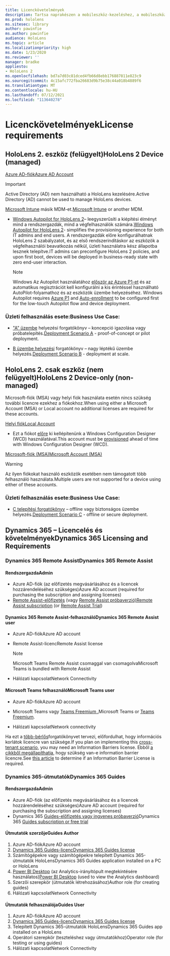 ```yaml
---
title: Licenckövetelmények
description: Tartsa naprakészen a mobileszköz-kezeléshez, a mobileszköz-kezeléshez, a HoloLens és a Remote Assisthöz szükséges licencelési követelményeket és irányelveket.
ms.prod: hololens
ms.sitesec: library
author: pawinfie
ms.author: pawinfie
audience: HoloLens
ms.topic: article
ms.localizationpriority: high
ms.date: 1/23/2020
ms.reviewer: ''
manager: bradke
appliesto:
- HoloLens 2
ms.openlocfilehash: bd7a7d03c81dced4fb66d8ebb176887811e823c9
ms.sourcegitcommit: 4c15afc772fba26683d9b75e38c44a018b4889f6
ms.translationtype: MT
ms.contentlocale: hu-HU
ms.lasthandoff: 07/12/2021
ms.locfileid: "113640278"
---
```

# <a name="license-requirements"></a><span data-ttu-id="82498-103">Licenckövetelmények</span><span class="sxs-lookup"><span data-stu-id="82498-103">License requirements</span></span>

## <a name="hololens-2-device-managed"></a><span data-ttu-id="82498-104">HoloLens 2. eszköz (felügyelt)</span><span class="sxs-lookup"><span data-stu-id="82498-104">HoloLens 2 Device (managed)</span></span>

[<span data-ttu-id="82498-105">Azure AD-fiók</span><span class="sxs-lookup"><span data-stu-id="82498-105">Azure AD Account</span></span>](/azure/active-directory/)

> [!IMPORTANT]
> <span data-ttu-id="82498-106">Active Directory (AD) nem használható a HoloLens kezelésére.</span><span class="sxs-lookup"><span data-stu-id="82498-106">Active Directory (AD) cannot be used to manage HoloLens devices.</span></span>

<span data-ttu-id="82498-107">[Microsoft Intune](/mem/intune/fundamentals/what-is-intune) másik MDM-et.</span><span class="sxs-lookup"><span data-stu-id="82498-107">[Microsoft Intune](/mem/intune/fundamentals/what-is-intune) or another MDM.</span></span>
- <span data-ttu-id="82498-108">[Windows Autopilot for HoloLens 2](hololens2-autopilot.md)– leegyszerűsíti a kiépítési élményt mind a rendszergazdák, mind a végfelhasználók számára.</span><span class="sxs-lookup"><span data-stu-id="82498-108">[Windows Autopilot for HoloLens 2](hololens2-autopilot.md)- simplifies the provisioning experience for both IT admins and end users.</span></span> <span data-ttu-id="82498-109">A rendszergazdák előre konfigurálhatnak HoloLens 2 szabályzatot, és az első rendszerindításkor az eszközök a végfelhasználói beavatkozás nélkül, üzleti használatra kész állapotba lesznek telepítve.</span><span class="sxs-lookup"><span data-stu-id="82498-109">IT admins can preconfigure HoloLens 2 policies, and upon first boot, devices will be deployed in business-ready state with zero end-user interaction.</span></span> 

  > [!NOTE]
  > <span data-ttu-id="82498-110">Windows Az Autopilot használatához [először az Azure P1-et](/azure/active-directory/fundamentals/active-directory-whatis) és az automatikus regisztrációt kell konfigurálni a kis érintéssel használható AutoPilot-folyamathoz és az eszközök üzembe helyezéséhez. [](/mem/intune/enrollment/windows-enroll#enable-windows-10-automatic-enrollment)</span><span class="sxs-lookup"><span data-stu-id="82498-110">Windows Autopilot requires [Azure P1](/azure/active-directory/fundamentals/active-directory-whatis) and [Auto-enrollment](/mem/intune/enrollment/windows-enroll#enable-windows-10-automatic-enrollment) to be configured first for the low-touch Autopilot flow and device deployment.</span></span> 

### <a name="business-use-case"></a><span data-ttu-id="82498-111">Üzleti felhasználás esete:</span><span class="sxs-lookup"><span data-stu-id="82498-111">Business Use Case:</span></span> 

- <span data-ttu-id="82498-112">["A" üzembe](hololens-requirements.md#scenario-a-deploy-to-cloud-connected-devices) helyezési forgatókönyv – koncepció igazolása vagy próbatelepítés.</span><span class="sxs-lookup"><span data-stu-id="82498-112">[Deployment Scenario A](hololens-requirements.md#scenario-a-deploy-to-cloud-connected-devices) - proof-of-concept or pilot deployment.</span></span>

- <span data-ttu-id="82498-113">[B üzembe helyezési](hololens-requirements.md#scenario-b-deploy-inside-your-organizations-network) forgatókönyv – nagy léptékű üzembe helyezés.</span><span class="sxs-lookup"><span data-stu-id="82498-113">[Deployment Scenario B](hololens-requirements.md#scenario-b-deploy-inside-your-organizations-network) - deployment at scale.</span></span>

## <a name="hololens-2-device-only-non-managed"></a><span data-ttu-id="82498-114">HoloLens 2. csak eszköz (nem felügyelt)</span><span class="sxs-lookup"><span data-stu-id="82498-114">HoloLens 2 Device-only (non-managed)</span></span>

<span data-ttu-id="82498-115">Microsoft-fiók (MSA) vagy helyi fiók használata esetén nincs szükség további licencre ezekhez a fiókokhoz.</span><span class="sxs-lookup"><span data-stu-id="82498-115">When using either a Microsoft Account (MSA) or Local account no additional licenses are required for these accounts.</span></span>

[<span data-ttu-id="82498-116">Helyi fiók</span><span class="sxs-lookup"><span data-stu-id="82498-116">Local Account</span></span>](/windows/security/identity-protection/access-control/local-accounts)

- <span data-ttu-id="82498-117">Ezt a fiókot [előre](hololens-provisioning.md#provisioning-package-hololens-wizard) ki kellépítenünk a Windows Configuration Designer (WCD) használatával.</span><span class="sxs-lookup"><span data-stu-id="82498-117">This account must be [provisioned](hololens-provisioning.md#provisioning-package-hololens-wizard) ahead of time with Windows Configuration Designer (WCD).</span></span>

[<span data-ttu-id="82498-118">Microsoft-fiók (MSA)</span><span class="sxs-lookup"><span data-stu-id="82498-118">Microsoft Account (MSA)</span></span>](/windows/security/identity-protection/access-control/microsoft-accounts)

> [!WARNING]
> <span data-ttu-id="82498-119">Az ilyen fiókokat használó eszközök esetében nem támogatott több felhasználó használata.</span><span class="sxs-lookup"><span data-stu-id="82498-119">Multiple users are not supported for a device using either of these accounts.</span></span>

### <a name="business-use-case"></a><span data-ttu-id="82498-120">Üzleti felhasználás esete:</span><span class="sxs-lookup"><span data-stu-id="82498-120">Business Use Case:</span></span> 

- <span data-ttu-id="82498-121">[C telepítési forgatókönyv](hololens-requirements.md#scenario-c-deploy-in-secure-offline-environment) – offline vagy biztonságos üzembe helyezés.</span><span class="sxs-lookup"><span data-stu-id="82498-121">[Deployment Scenario C](hololens-requirements.md#scenario-c-deploy-in-secure-offline-environment) - offline or secure deployment.</span></span>
 
## <a name="dynamics-365-licensing-and-requirements"></a><span data-ttu-id="82498-122">Dynamics 365 – Licencelés és követelmények</span><span class="sxs-lookup"><span data-stu-id="82498-122">Dynamics 365 Licensing and Requirements</span></span>

### <a name="dynamics-365-remote-assist"></a><span data-ttu-id="82498-123">Dynamics 365 Remote Assist</span><span class="sxs-lookup"><span data-stu-id="82498-123">Dynamics 365 Remote Assist</span></span> 

#### <a name="admin"></a><span data-ttu-id="82498-124">Rendszergazda</span><span class="sxs-lookup"><span data-stu-id="82498-124">Admin</span></span>

- <span data-ttu-id="82498-125">Azure AD-fiók (az előfizetés megvásárlásához és a licencek hozzárendeléséhez szükséges)</span><span class="sxs-lookup"><span data-stu-id="82498-125">Azure AD account (required for purchasing the subscription and assigning licenses)</span></span>
- <span data-ttu-id="82498-126">[Remote Assist-előfizetés](/dynamics365/mixed-reality/remote-assist/buy-and-deploy-remote-assist) (vagy [Remote Assist próbaverzió)](/dynamics365/mixed-reality/remote-assist/try-remote-assist)</span><span class="sxs-lookup"><span data-stu-id="82498-126">[Remote Assist subscription](/dynamics365/mixed-reality/remote-assist/buy-and-deploy-remote-assist) (or [Remote Assist Trial](/dynamics365/mixed-reality/remote-assist/try-remote-assist))</span></span>
    
#### <a name="dynamics-365-remote-assist-user"></a><span data-ttu-id="82498-127">Dynamics 365 Remote Assist-felhasználó</span><span class="sxs-lookup"><span data-stu-id="82498-127">Dynamics 365 Remote Assist user</span></span>

- <span data-ttu-id="82498-128">Azure AD-fiók</span><span class="sxs-lookup"><span data-stu-id="82498-128">Azure AD account</span></span>

- <span data-ttu-id="82498-129">Remote Assist-licenc</span><span class="sxs-lookup"><span data-stu-id="82498-129">Remote Assist license</span></span> 

  > [!NOTE]
  > <span data-ttu-id="82498-130">Microsoft Teams Remote Assist csomaggal van csomagolva</span><span class="sxs-lookup"><span data-stu-id="82498-130">Microsoft Teams is bundled with Remote Assist</span></span>

- <span data-ttu-id="82498-131">Hálózati kapcsolat</span><span class="sxs-lookup"><span data-stu-id="82498-131">Network Connectivity</span></span>

#### <a name="microsoft-teams-user"></a><span data-ttu-id="82498-132">Microsoft Teams felhasználó</span><span class="sxs-lookup"><span data-stu-id="82498-132">Microsoft Teams user</span></span>

- <span data-ttu-id="82498-133">Azure AD-fiók</span><span class="sxs-lookup"><span data-stu-id="82498-133">Azure AD account</span></span>

- <span data-ttu-id="82498-134">Microsoft Teams vagy [Teams Freemium .](https://products.office.com/microsoft-teams/free)</span><span class="sxs-lookup"><span data-stu-id="82498-134">Microsoft Teams or [Teams Freemium](https://products.office.com/microsoft-teams/free).</span></span>

- <span data-ttu-id="82498-135">Hálózati kapcsolat</span><span class="sxs-lookup"><span data-stu-id="82498-135">Network connectivity</span></span>

<span data-ttu-id="82498-136">Ha ezt a [több-bérlős](/dynamics365/mixed-reality/remote-assist/cross-tenant-overview#scenario-2-leasing-services-to-other-tenants)forgatókönyvet tervezi, előfordulhat, hogy információs korlátok licencre van szüksége.</span><span class="sxs-lookup"><span data-stu-id="82498-136">If you plan on implementing this [cross-tenant scenario](/dynamics365/mixed-reality/remote-assist/cross-tenant-overview#scenario-2-leasing-services-to-other-tenants), you may need an Information Barriers license.</span></span> <span data-ttu-id="82498-137">Ebből [a cikkből megállapíthatja,](/dynamics365/mixed-reality/remote-assist/cross-tenant-licensing-implementation#step-1-determine-if-information-barriers-are-necessary) hogy szükség van-e information barrier licencre.</span><span class="sxs-lookup"><span data-stu-id="82498-137">See [this article](/dynamics365/mixed-reality/remote-assist/cross-tenant-licensing-implementation#step-1-determine-if-information-barriers-are-necessary) to determine if an Information Barrier License is required.</span></span>

### <a name="dynamics-365-guides"></a><span data-ttu-id="82498-138">Dynamics 365-útmutatók</span><span class="sxs-lookup"><span data-stu-id="82498-138">Dynamics 365 Guides</span></span> 

#### <a name="admin"></a><span data-ttu-id="82498-139">Rendszergazda</span><span class="sxs-lookup"><span data-stu-id="82498-139">Admin</span></span>

- <span data-ttu-id="82498-140">Azure AD-fiók (az előfizetés megvásárlásához és a licencek hozzárendeléséhez szükséges)</span><span class="sxs-lookup"><span data-stu-id="82498-140">Azure AD account (required for purchasing the subscription and assigning licenses)</span></span>
- <span data-ttu-id="82498-141">Dynamics 365 [Guides-előfizetés vagy ingyenes próbaverzió](/dynamics365/mixed-reality/guides/setup-step-one)</span><span class="sxs-lookup"><span data-stu-id="82498-141">Dynamics 365 [Guides subscription or free trial](/dynamics365/mixed-reality/guides/setup-step-one)</span></span>

#### <a name="guides-author"></a><span data-ttu-id="82498-142">Útmutatók szerzője</span><span class="sxs-lookup"><span data-stu-id="82498-142">Guides Author</span></span>

1. <span data-ttu-id="82498-143">Azure AD-fiók</span><span class="sxs-lookup"><span data-stu-id="82498-143">Azure AD account</span></span>
1. [<span data-ttu-id="82498-144">Dynamics 365 Guides-licenc</span><span class="sxs-lookup"><span data-stu-id="82498-144">Dynamics 365 Guides license</span></span>](/dynamics365/mixed-reality/guides/requirements)
1. <span data-ttu-id="82498-145">Számítógépekre vagy számítógépekre telepített Dynamics 365-útmutatók HoloLens</span><span class="sxs-lookup"><span data-stu-id="82498-145">Dynamics 365 Guides application installed on a PC or HoloLens</span></span>
1. <span data-ttu-id="82498-146">[Power BI Desktop](https://powerbi.microsoft.com/desktop/) (az Analytics-irányítópult megtekintésére használatos)</span><span class="sxs-lookup"><span data-stu-id="82498-146">[Power BI Desktop](https://powerbi.microsoft.com/desktop/) (used to view the Analytics dashboard)</span></span>
1. <span data-ttu-id="82498-147">Szerzői szerepkör (útmutatók létrehozásához)</span><span class="sxs-lookup"><span data-stu-id="82498-147">Author role (for creating guides)</span></span>
1. <span data-ttu-id="82498-148">Hálózati kapcsolat</span><span class="sxs-lookup"><span data-stu-id="82498-148">Network Connectivity</span></span>

#### <a name="guides-user"></a><span data-ttu-id="82498-149">Útmutatók felhasználója</span><span class="sxs-lookup"><span data-stu-id="82498-149">Guides User</span></span>

1. <span data-ttu-id="82498-150">Azure AD-fiók</span><span class="sxs-lookup"><span data-stu-id="82498-150">Azure AD account</span></span>
1. [<span data-ttu-id="82498-151">Dynamics 365 Guides-licenc</span><span class="sxs-lookup"><span data-stu-id="82498-151">Dynamics 365 Guides license</span></span>](/dynamics365/mixed-reality/guides/requirements)
1. <span data-ttu-id="82498-152">Telepített Dynamics 365-útmutatók HoloLens</span><span class="sxs-lookup"><span data-stu-id="82498-152">Dynamics 365 Guides app installed on a HoloLens</span></span>
1. <span data-ttu-id="82498-153">Operátori szerepkör (teszteléshez vagy útmutatókhoz)</span><span class="sxs-lookup"><span data-stu-id="82498-153">Operator role (for testing or using guides)</span></span>
1. <span data-ttu-id="82498-154">Hálózati kapcsolat</span><span class="sxs-lookup"><span data-stu-id="82498-154">Network Connectivity</span></span>
